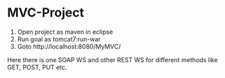 # MVC-Project

1) Open project as maven in eclipse
2) Run goal as tomcat7:run-war
3) Goto http://localhost:8080/MyMVC/

Here there is one SOAP WS and other REST WS for different methods like GET, POST, PUT etc.
